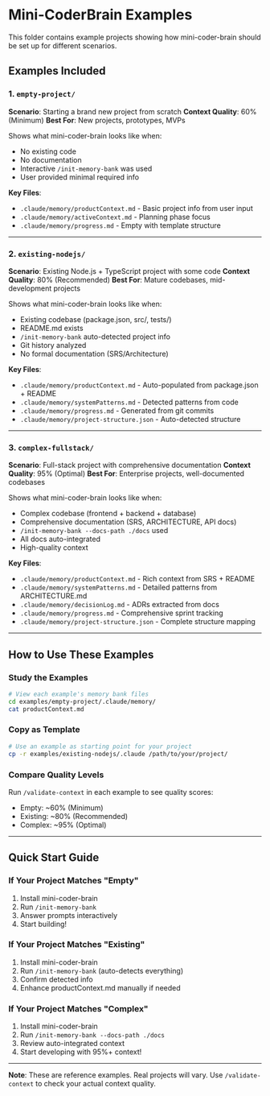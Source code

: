 # Mini-CoderBrain Examples

This folder contains example projects showing how mini-coder-brain should be set up for different scenarios.

## Examples Included

### 1. `empty-project/`
**Scenario**: Starting a brand new project from scratch
**Context Quality**: 60% (Minimum)
**Best For**: New projects, prototypes, MVPs

Shows what mini-coder-brain looks like when:
- No existing code
- No documentation
- Interactive `/init-memory-bank` was used
- User provided minimal required info

**Key Files**:
- `.claude/memory/productContext.md` - Basic project info from user input
- `.claude/memory/activeContext.md` - Planning phase focus
- `.claude/memory/progress.md` - Empty with template structure

---

### 2. `existing-nodejs/`
**Scenario**: Existing Node.js + TypeScript project with some code
**Context Quality**: 80% (Recommended)
**Best For**: Mature codebases, mid-development projects

Shows what mini-coder-brain looks like when:
- Existing codebase (package.json, src/, tests/)
- README.md exists
- `/init-memory-bank` auto-detected project info
- Git history analyzed
- No formal documentation (SRS/Architecture)

**Key Files**:
- `.claude/memory/productContext.md` - Auto-populated from package.json + README
- `.claude/memory/systemPatterns.md` - Detected patterns from code
- `.claude/memory/progress.md` - Generated from git commits
- `.claude/memory/project-structure.json` - Auto-detected structure

---

### 3. `complex-fullstack/`
**Scenario**: Full-stack project with comprehensive documentation
**Context Quality**: 95% (Optimal)
**Best For**: Enterprise projects, well-documented codebases

Shows what mini-coder-brain looks like when:
- Complex codebase (frontend + backend + database)
- Comprehensive documentation (SRS, ARCHITECTURE, API docs)
- `/init-memory-bank --docs-path ./docs` used
- All docs auto-integrated
- High-quality context

**Key Files**:
- `.claude/memory/productContext.md` - Rich context from SRS + README
- `.claude/memory/systemPatterns.md` - Detailed patterns from ARCHITECTURE.md
- `.claude/memory/decisionLog.md` - ADRs extracted from docs
- `.claude/memory/progress.md` - Comprehensive sprint tracking
- `.claude/memory/project-structure.json` - Complete structure mapping

---

## How to Use These Examples

### Study the Examples
```bash
# View each example's memory bank files
cd examples/empty-project/.claude/memory/
cat productContext.md
```

### Copy as Template
```bash
# Use an example as starting point for your project
cp -r examples/existing-nodejs/.claude /path/to/your/project/
```

### Compare Quality Levels
Run `/validate-context` in each example to see quality scores:
- Empty: ~60% (Minimum)
- Existing: ~80% (Recommended)
- Complex: ~95% (Optimal)

---

## Quick Start Guide

### If Your Project Matches "Empty"
1. Install mini-coder-brain
2. Run `/init-memory-bank`
3. Answer prompts interactively
4. Start building!

### If Your Project Matches "Existing"
1. Install mini-coder-brain
2. Run `/init-memory-bank` (auto-detects everything)
3. Confirm detected info
4. Enhance productContext.md manually if needed

### If Your Project Matches "Complex"
1. Install mini-coder-brain
2. Run `/init-memory-bank --docs-path ./docs`
3. Review auto-integrated context
4. Start developing with 95%+ context!

---

**Note**: These are reference examples. Real projects will vary. Use `/validate-context` to check your actual context quality.

